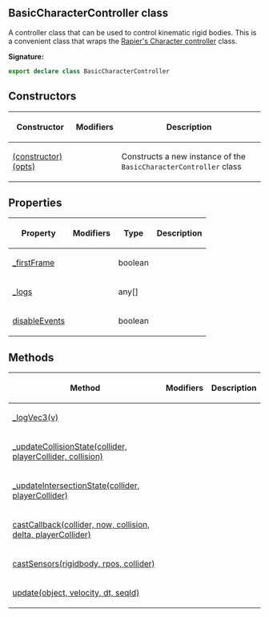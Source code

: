 
## BasicCharacterController class

A controller class that can be used to control kinematic rigid bodies. This is a convenient class that wraps the [Rapier's Character controller](https://rapier.rs/docs/user_guides/javascript/character_controller) class.

**Signature:**

```typescript
export declare class BasicCharacterController 
```

## Constructors

<table><thead><tr><th>

Constructor


</th><th>

Modifiers


</th><th>

Description


</th></tr></thead>
<tbody><tr><td>

[(constructor)(opts)](/reference/basiccharactercontroller/_constructor_.md)


</td><td>


</td><td>

Constructs a new instance of the `BasicCharacterController` class


</td></tr>
</tbody></table>

## Properties

<table><thead><tr><th>

Property


</th><th>

Modifiers


</th><th>

Type


</th><th>

Description


</th></tr></thead>
<tbody><tr><td>

[\_firstFrame](/reference/basiccharactercontroller/_firstframe.md)


</td><td>


</td><td>

boolean


</td><td>


</td></tr>
<tr><td>

[\_logs](/reference/basiccharactercontroller/_logs.md)


</td><td>


</td><td>

any\[\]


</td><td>


</td></tr>
<tr><td>

[disableEvents](/reference/basiccharactercontroller/disableevents.md)


</td><td>


</td><td>

boolean


</td><td>


</td></tr>
</tbody></table>

## Methods

<table><thead><tr><th>

Method


</th><th>

Modifiers


</th><th>

Description


</th></tr></thead>
<tbody><tr><td>

[\_logVec3(v)](/reference/basiccharactercontroller/_logvec3.md)


</td><td>


</td><td>


</td></tr>
<tr><td>

[\_updateCollisionState(collider, playerCollider, collision)](/reference/basiccharactercontroller/_updatecollisionstate.md)


</td><td>


</td><td>


</td></tr>
<tr><td>

[\_updateIntersectionState(collider, playerCollider)](/reference/basiccharactercontroller/_updateintersectionstate.md)


</td><td>


</td><td>


</td></tr>
<tr><td>

[castCallback(collider, now, collision, delta, playerCollider)](/reference/basiccharactercontroller/castcallback.md)


</td><td>


</td><td>


</td></tr>
<tr><td>

[castSensors(rigidbody, rpos, collider)](/reference/basiccharactercontroller/castsensors.md)


</td><td>


</td><td>


</td></tr>
<tr><td>

[update(object, velocity, dt, seqId)](/reference/basiccharactercontroller/update.md)


</td><td>


</td><td>


</td></tr>
</tbody></table>
